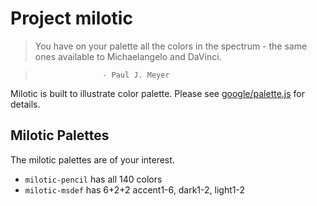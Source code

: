 # Project milotic

> You have on your palette all the colors in the spectrum - the same ones available to Michaelangelo and DaVinci.

>                    - Paul J. Meyer

Milotic is built to illustrate color palette.
Please see <a href=https://github.com/google/palette.js>google/palette.js</a> for details.

## Milotic Palettes

The milotic palettes are of your interest.
- `milotic-pencil` has all 140 colors
- `milotic-msdef` has 6+2+2 accent1-6, dark1-2, light1-2
